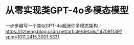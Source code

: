 # 从零实现类GPT-4o多模态模型
一步步编写一个类似GPT-4o超迷你多模态架构！https://lizheng.blog.csdn.net/article/details/147091139?spm=1011.2415.3001.5331